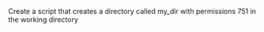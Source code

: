  Create a script that creates a directory called my_dir with permissions 751 in the working directory
